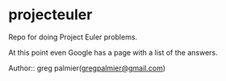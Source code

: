# projecteuler

Repo for doing Project Euler problems.

At this point even Google has a page with a list of the answers.

Author:: greg palmier(<gregpalmier@gmail.com>)

